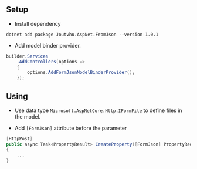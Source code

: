 ## Setup

- Install dependency

```
dotnet add package Joutvhu.AspNet.FromJson --version 1.0.1
```

- Add model binder provider.

```c#
builder.Services
    .AddControllers(options =>
    {
        options.AddFormJsonModelBinderProvider();
    });
```

## Using

- Use data type `Microsoft.AspNetCore.Http.IFormFile` to define files in the model.

- Add `[FormJson]` attribute before the parameter

```c#
[HttpPost]
public async Task<PropertyResult> CreateProperty([FormJson] PropertyRequest data)
{
    ...
}
```
